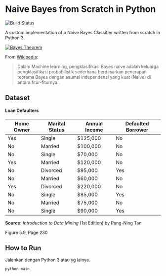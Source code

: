 # Naive Bayes from Scratch in Python

[![Build Status](https://travis-ci.org/gbroques/naive-bayes.svg?branch=master)](https://travis-ci.org/gbroques/naive-bayes)

A custom implementation of a Naive Bayes Classifier written from scratch in Python 3.

[![Bayes Theorem](bayes-theorem.png)](http://www.saedsayad.com/naive_bayesian.htm)

From [Wikipedia](https://en.wikipedia.org/wiki/Naive_Bayes_classifier):

> Dalam Machine learning, pengklasifikasi Bayes naive adalah keluarga pengklasifikasi probabilistik sederhana berdasarkan penerapan teorema Bayes dengan asumsi independensi yang kuat (Naive) di antara fitur-fiturnya..

## Dataset

#### Loan Defaulters

| Home Owner | Marital Status | Annual Income | Defaulted Borrower |
| ---------- | -------------- | ------------- | ------------------ |
| Yes        | Single         | $125,000      | No                 |
| No         | Married        | $100,000      | No                 |
| No         | Single         | $70,000       | No                 |
| Yes        | Married        | $120,000      | No                 |
| No         | Divorced       | $95,000       | Yes                |
| No         | Married        | $60,000       | No                 |
| Yes        | Divorced       | $220,000      | No                 |
| No         | Single         | $85,000       | Yes                |
| No         | Married        | $75,000       | No                 |
| No         | Single         | $90,000       | Yes                |

**Source:** *Introduction to Data Mining* (1st Edition) by Pang-Ning Tan

Figure 5.9, Page 230

## How to Run
Jalankan dengan Python 3 atau yg lainya.

`python main`
